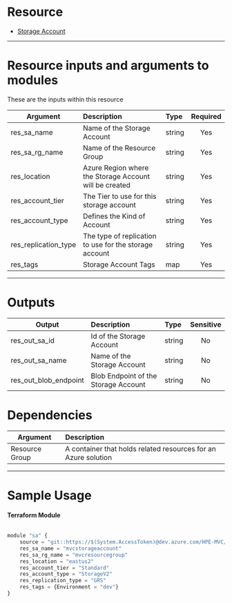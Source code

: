 # Resource

- [Storage Account](https://registry.terraform.io/providers/hashicorp/azurerm/2.62.0/docs/resources/storage_account)

---

# Resource inputs and arguments to modules
These are the inputs within this resource

| Argument | Description | Type | Required |
| --------- |:---------| :----------|:---------:|
| res_sa_name | Name of the Storage Account | string | Yes |
| res_sa_rg_name | Name of the Resource Group | string | Yes |
| res_location | Azure Region where the Storage Account will be created | string | Yes |
| res_account_tier | The Tier to use for this storage account | string | Yes |
| res_account_type | Defines the Kind of Account | string | Yes |
| res_replication_type | The type of replication to use for the storage account | string | Yes |
| res_tags | Storage Account Tags | map | Yes |

---

# Outputs

| Output | Description | Type | Sensitive |
| --------- |:---------| :----------|:---------:|
| res_out_sa_id | Id of the Storage Account | string | No |
| res_out_sa_name | Name of the Storage Account | string | No |
| res_out_blob_endpoint | Blob Endpoint of the Storage Account | string | No |

# Dependencies

| Argument | Description
| --------- |:---------|
| Resource Group | A container that holds related resources for an Azure solution |
---

# Sample Usage
#### Terraform Module
```js

module "sa" {
    source = "git::https://$(System.AccessToken)@dev.azure.com/HPE-MVC/Azure-MVC/_git/atomic-code//storage_account"
    res_sa_name = "mvcstorageaccount"
    res_sa_rg_name = "mvcresourcegroup"
    res_location = "eastus2"
    res_account_tier = "Standard"
    res_account_type = "StorageV2"
    res_replication_type = "GRS"
    res_tags = {Environment = "dev"}
}
```